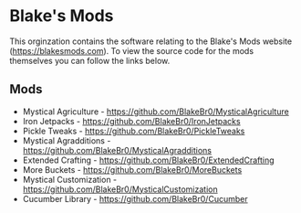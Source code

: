 # Blake's Mods

This orginzation contains the software relating to the Blake's Mods website (https://blakesmods.com). To view the source code for the mods themselves you can follow the links below.

## Mods
- Mystical Agriculture - https://github.com/BlakeBr0/MysticalAgriculture
- Iron Jetpacks - https://github.com/BlakeBr0/IronJetpacks
- Pickle Tweaks - https://github.com/BlakeBr0/PickleTweaks
- Mystical Agradditions - https://github.com/BlakeBr0/MysticalAgradditions
- Extended Crafting - https://github.com/BlakeBr0/ExtendedCrafting
- More Buckets - https://github.com/BlakeBr0/MoreBuckets
- Mystical Customization - https://github.com/BlakeBr0/MysticalCustomization
- Cucumber Library - https://github.com/BlakeBr0/Cucumber
